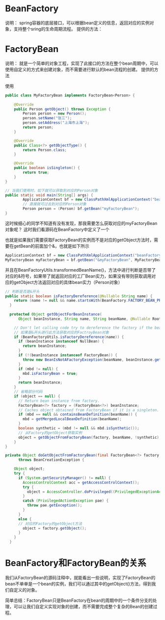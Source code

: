 # BeanFactory
说明： spring容器的底层接口，可以根据bean定义的信息，返回对应的实例对象，支持整个sring的生命周期流程。
提供的方法：


# FactoryBean
说明： 就是一个简单的对象工程，实现了此接口的方法在整个bean周期中，可以使用自定义的方式来创建对象，而不需要进行默认的bean流程的创建。
提供的方法


使用
```java
public class MyFactoryBean implements FactoryBean<Person> {
    
    @Override
    public Person getObject() throws Exception {
        Person person = new Person();
        person.setName("张三");
        person.setAddress("上海市上海");
        return person;
    }

    @Override
    public Class<?> getObjectType() {
        return Person.class;
    }

    @Override
    public boolean isSingleton() {
        return true;
    }
}

// 当我们使用时，如下就可以获取到对应的Person对象
public static void main(String[] args) {
        ApplicationContext bf = new ClassPathXmlApplicationContext("beanFactory.xml");
        // 直接就可过去到对应的Person对象
        Person person = (Person) bf.getBean("myFactoryBean");
}

```
这时候细心的同学不知道有没有发现，那我需要怎么获取对应的myFactoryBean对象呢？
这时我们看源码在BeanFactory中定义了一个


也就是如果我们需要获取FactoryBean的实例而不是对应的getObject方法时，需要在getBean的前面加个&，也就是如下所示
```java
ApplicationContext bf = new ClassPathXmlApplicationContext("beanFactory.xml");
MyFactoryBean myFactoryBean = bf.getBean("&myFactoryBean", MyFactoryBean.class);
```

并且在BeanFactoryUtils.transformedBeanName()，方法中进行判断是否带了对应的&符号，如果带了就返回对应的工厂Bean实力，如果没有带则获取调用对应的getObject方法返回对应的具体bean实力（Person对象）

```java
// 判断是否是&开头
public static boolean isFactoryDereference(@Nullable String name) {
    return (name != null && name.startsWith(BeanFactory.FACTORY_BEAN_PREFIX));
  }
  
  protected Object getObjectForBeanInstance(
      Object beanInstance, String name, String beanName, @Nullable RootBeanDefinition mbd) {

    // Don't let calling code try to dereference the factory if the bean isn't a factory.
    // 如果是&开头进行此方法获取对应的FactroyBean对象
    if (BeanFactoryUtils.isFactoryDereference(name)) {
      if (beanInstance instanceof NullBean) {
        return beanInstance;
      }
      if (!(beanInstance instanceof FactoryBean)) {
        throw new BeanIsNotAFactoryException(beanName, beanInstance.getClass());
      }
      if (mbd != null) {
        mbd.isFactoryBean = true;
      }
      return beanInstance;
    }
    // 省略部分代码  
    if (object == null) {
      // Return bean instance from factory.
      FactoryBean<?> factory = (FactoryBean<?>) beanInstance;
      // Caches object obtained from FactoryBean if it is a singleton.
      if (mbd == null && containsBeanDefinition(beanName)) {
        mbd = getMergedLocalBeanDefinition(beanName);
      }
      boolean synthetic = (mbd != null && mbd.isSynthetic());
      // 从Factory的getObject获取实例
      object = getObjectFromFactoryBean(factory, beanName, !synthetic);
    }
}

private Object doGetObjectFromFactoryBean(final FactoryBean<?> factory, final String beanName)
      throws BeanCreationException {

    Object object;
    try {
      if (System.getSecurityManager() != null) {
        AccessControlContext acc = getAccessControlContext();
        try {
          object = AccessController.doPrivileged((PrivilegedExceptionAction<Object>) factory::getObject, acc);
        }
        catch (PrivilegedActionException pae) {
          throw pae.getException();
        }
      }
      else {
      // 对应的Factory的getObject方法
        object = factory.getObject();
      }
    }
  }
```
# BeanFactory和FactoryBean的关系
我们从FactoryBean的源码注释中，就能看出一些说明，实现了FactoryBean的bean不单单是一个bean的实例，我们可以通过其中的getObject()方法，得到我们自定义的对象。


简单总结：FactoryBean只是BeanFactory在bean的周期中的一个条件分支的处理，可以让我们自定义实现对象的创建，而不需要完成整个复杂的Bean的创建过程。
